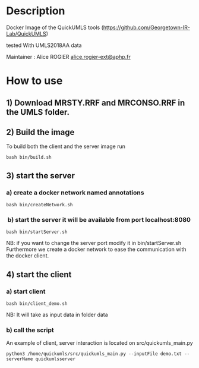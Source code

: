 # Description 
Docker Image of the QuickUMLS tools (https://github.com/Georgetown-IR-Lab/QuickUMLS)

tested With UMLS2018AA data



Maintainer :  Alice ROGIER <alice.rogier-ext@aphp.fr>

# How to use

## 1) Download MRSTY.RRF and MRCONSO.RRF in the UMLS folder.


## 2)  Build the image
To build both the client and the server image run 

    bash bin/build.sh

## 3) start the server

### a) create a docker network named annotations 

    bash bin/createNetwork.sh

###  b) start the server it will be available from port localhost:8080

    bash bin/startServer.sh

NB: if you want to change the server port modify it in bin/startServer.sh
Furthermore we create a docker network to ease the communication with the docker client.

## 4) start the client

### a) start client

    bash bin/client_demo.sh

NB: It will take as input data in folder data

### b) call the script

An example of client, server interaction is located on src/quickumls_main.py

    python3 /home/quickumls/src/quickumls_main.py --inputFile demo.txt --serverName quickumlsserver


